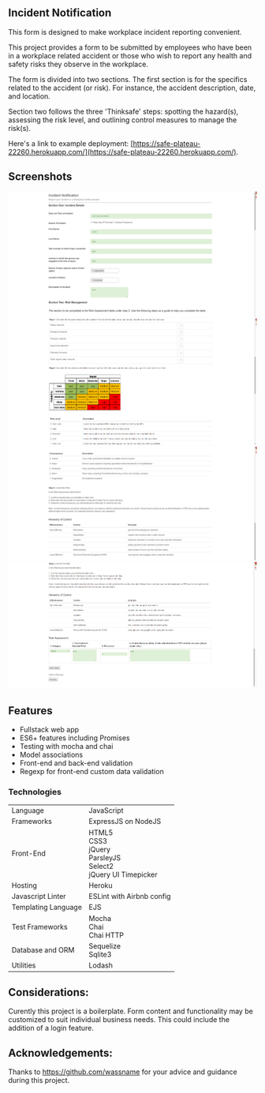 ## Incident Notification

This form is designed to make workplace incident reporting convenient.

This project provides a form to be submitted by employees who have been in a workplace related accident or those who wish to report any health and safety risks they observe in the workplace.

The form is divided into two sections. The first section is for the specifics related to the accident (or risk). For instance, the accident description, date, and location.

Section two follows the three 'Thinksafe' steps: spotting the hazard(s), assessing the risk level, and outlining control measures to manage the risk(s).


Here's a link to example deployment: [https://safe-plateau-22260.herokuapp.com/](https://safe-plateau-22260.herokuapp.com/).

## Screenshots

![](/public/images/screenshot0.png)
![](/public/images/screenshot1.png)
![](/public/images/screenshot2.png)
![](/public/images/screenshot3.png)


## Features
- Fullstack web app
- ES6+ features including Promises
- Testing with mocha and chai
- Model associations
- Front-end and back-end validation
- Regexp for front-end custom data validation

### Technologies

<table>
<tbody>
  <tr>
    <td>
    Language
    </td>
    <td>
    JavaScript
    </td>
  </tr>
  <tr>
    <td>
    Frameworks
    </td>
    <td>
    ExpressJS on NodeJS<br>
    </td>
  </tr>
  <tr>
    <td>
      Front-End
    </td>
    <td>
     HTML5<br>
    CSS3<br>
    jQuery<br>
    ParsleyJS<br>
    Select2<br>
    jQuery UI Timepicker
    </td>
  </tr>
  <tr>
    <td>Hosting<td>Heroku<br></td>
  </tr>
  <tr>
    <td>
    Javascript Linter
    </td>
    <td>
      ESLint with Airbnb config
    </td>
  </tr>
  <tr>
    <td>
    Templating Language
    </td>
    <td>
    EJS
    </td>
  </tr>
  <tr>
    <td>
    Test Frameworks
    </td>
    <td>
    Mocha<br>
    Chai<br>
    Chai HTTP
    </td>
  </tr>
  <tr>
    <td>
      Database and ORM
    </td>
    <td>
      Sequelize<br>
      Sqlite3
    </td>
  </tr>
  <tr>
    <td>
    Utilities
    </td>
    <td>
    Lodash
    </td>
  </tr>
</tbody>
</table>

## Considerations:

Curently this project is a boilerplate. Form content and functionality may be customized to suit individual business needs. This could include the addition of a login feature.

## Acknowledgements:

Thanks to https://github.com/wassname for your advice and guidance during this project.

